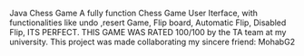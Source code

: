 Java Chess Game 
A fully function Chess Game User Iterface, with functionalities like undo ,resert Game, Flip board, Automatic Flip, Disabled Flip, ITS PERFECT. THIS GAME WAS RATED 100/100 by the TA team at my university. This project was made collaborating my sincere friend: MohabG2

